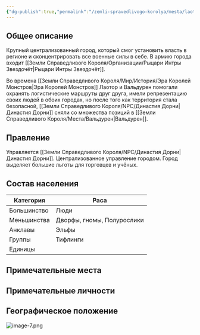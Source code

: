 ```yaml
---
{"dg-publish":true,"permalink":"/zemli-spravedlivogo-korolya/mesta/laotor/"}
---
```


## Общее описание
Крупный централизованный город, который смог установить власть в регионе и сконцентрировать все военные силы в себе. В армию города входит [[Земли Справедливого Короля/Организации/Рыцари Интры Звездочёт\|Рыцари Интры Звездочёт]].

Во времена [[Земли Справедливого Короля/Мир/История/Эра Королей Монстров\|Эра Королей Монстров]] Лаотор и Вальдурен помогали охранять логистические маршруты друг друга, имели репрезентацию своих людей в обоих городах, но после того как территория стала безопасной, [[Земли Справедливого Короля/NPC/Династия Дорни\|Династия Дорни]] сняли со множества позиций в [[Земли Справедливого Короля/Места/Вальдурен\|Вальдурен]]. 

## Правление
Управляется [[Земли Справедливого Короля/NPC/Династия Дорни\|Династия Дорни]]. Централизованное управление городом. Город выделяет большие льготы для торговцев и учёных.

## Состав населения

| Категория   | Раса                       |
| ----------- | -------------------------- |
| Большинство | Люди                       |
| Меньшинства | Дворфы, гномы, Полурослики |
| Анклавы     | Эльфы                      |
| Группы      | Тифлинги                   |
| Единицы     |                            |

## Примечательные места

## Примечательные личности


## Географическое положение
![image-7.png](/img/user/%D0%9F%D0%BD%D0%B3%20%D1%82%D1%80%D0%B5%D1%88/image-7.png)